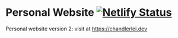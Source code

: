 # Personal Website [![Netlify Status](https://api.netlify.com/api/v1/badges/03e0e55e-c786-4b45-bb22-9a4aff63f883/deploy-status)](https://app.netlify.com/sites/modest-wright-a3ceb8/deploys)

Personal website version 2: visit at https://chandlerlei.dev
